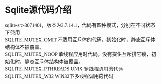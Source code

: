 # Sqlite源代码介绍
<font face="微软雅黑" size="3px">

sqlite-src-3071401，版本为3.7.14.1，代码有四种模式，分别在不同状态下使用  
SQLITE_MUTEX_OMIT 不适用互斥体的代码，初始化时，静态互斥体结构体不被覆盖。  
SQLITE_MUTEX_NOOP 单线程应用时代码，没有提供互斥排它锁，初始化时，静态互斥体结构体被覆盖。  
SQLITE_MUTEX_PTHREADS UNIX 多线程调用的代码  
SQLITE_MUTEX_W32 WIN32下多线程调用的代码  
